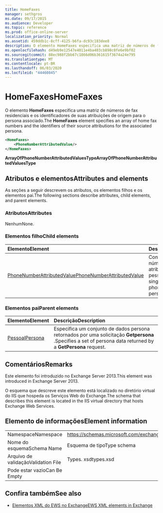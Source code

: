 ```yaml
---
title: HomeFaxes
manager: sethgros
ms.date: 09/17/2015
ms.audience: Developer
ms.topic: reference
ms.prod: office-online-server
localization_priority: Normal
ms.assetid: 459ddb1c-8cff-4125-b6fa-dc93c183dee8
description: O elemento HomeFaxes especifica uma matriz de números de fax residenciais e os identificadores de suas atribuições de origem para o persona associado.
ms.openlocfilehash: d49eb9e12547e4011e4ba403cb898c0fe6e9bf02
ms.sourcegitcommit: 88ec988f2bb67c1866d06b361615f3674a24e795
ms.translationtype: MT
ms.contentlocale: pt-BR
ms.lasthandoff: 06/03/2020
ms.locfileid: "44460845"
---
```

# <a name="homefaxes"></a><span data-ttu-id="38906-103">HomeFaxes</span><span class="sxs-lookup"><span data-stu-id="38906-103">HomeFaxes</span></span>

<span data-ttu-id="38906-104">O elemento **HomeFaxes** especifica uma matriz de números de fax residenciais e os identificadores de suas atribuições de origem para o persona associado.</span><span class="sxs-lookup"><span data-stu-id="38906-104">The **HomeFaxes** element specifies an array of home fax numbers and the identifiers of their source attributions for the associated persona.</span></span> 
  
```XML
<HomeFaxes>
    <PhoneNumberAttributedValue/>
</HomeFaxes>
```

 <span data-ttu-id="38906-105">**ArrayOfPhoneNumberAttributedValuesType**</span><span class="sxs-lookup"><span data-stu-id="38906-105">**ArrayOfPhoneNumberAttributedValuesType**</span></span>
## <a name="attributes-and-elements"></a><span data-ttu-id="38906-106">Atributos e elementos</span><span class="sxs-lookup"><span data-stu-id="38906-106">Attributes and elements</span></span>

<span data-ttu-id="38906-107">As seções a seguir descrevem os atributos, os elementos filhos e os elementos pai.</span><span class="sxs-lookup"><span data-stu-id="38906-107">The following sections describe attributes, child elements, and parent elements.</span></span>
  
### <a name="attributes"></a><span data-ttu-id="38906-108">Atributos</span><span class="sxs-lookup"><span data-stu-id="38906-108">Attributes</span></span>

<span data-ttu-id="38906-109">Nenhum</span><span class="sxs-lookup"><span data-stu-id="38906-109">None.</span></span>
  
### <a name="child-elements"></a><span data-ttu-id="38906-110">Elementos filho</span><span class="sxs-lookup"><span data-stu-id="38906-110">Child elements</span></span>

|<span data-ttu-id="38906-111">**Elemento**</span><span class="sxs-lookup"><span data-stu-id="38906-111">**Element**</span></span>|<span data-ttu-id="38906-112">**Descrição**</span><span class="sxs-lookup"><span data-stu-id="38906-112">**Description**</span></span>|
|:-----|:-----|
|[<span data-ttu-id="38906-113">PhoneNumberAttributedValue</span><span class="sxs-lookup"><span data-stu-id="38906-113">PhoneNumberAttributedValue</span></span>](phonenumberattributedvalue.md) <br/> |<span data-ttu-id="38906-114">Contém um único número de telefone atribuído para uma pessoa.</span><span class="sxs-lookup"><span data-stu-id="38906-114">Contains a single attributed phone number for a persona.</span></span>  <br/> |
   
### <a name="parent-elements"></a><span data-ttu-id="38906-115">Elementos pai</span><span class="sxs-lookup"><span data-stu-id="38906-115">Parent elements</span></span>

|<span data-ttu-id="38906-116">**Elemento**</span><span class="sxs-lookup"><span data-stu-id="38906-116">**Element**</span></span>|<span data-ttu-id="38906-117">**Descrição**</span><span class="sxs-lookup"><span data-stu-id="38906-117">**Description**</span></span>|
|:-----|:-----|
|[<span data-ttu-id="38906-118">Pessoal</span><span class="sxs-lookup"><span data-stu-id="38906-118">Persona</span></span>](persona.md) <br/> |<span data-ttu-id="38906-119">Especifica um conjunto de dados persona retornados por uma solicitação **Getpersona** .</span><span class="sxs-lookup"><span data-stu-id="38906-119">Specifies a set of persona data returned by a **GetPersona** request.</span></span>  <br/> |
   
## <a name="remarks"></a><span data-ttu-id="38906-120">Comentários</span><span class="sxs-lookup"><span data-stu-id="38906-120">Remarks</span></span>

<span data-ttu-id="38906-121">Este elemento foi introduzido no Exchange Server 2013.</span><span class="sxs-lookup"><span data-stu-id="38906-121">This element was introduced in Exchange Server 2013.</span></span>
  
<span data-ttu-id="38906-122">O esquema que descreve este elemento está localizado no diretório virtual do IIS que hospeda os Serviços Web do Exchange.</span><span class="sxs-lookup"><span data-stu-id="38906-122">The schema that describes this element is located in the IIS virtual directory that hosts Exchange Web Services.</span></span>
  
## <a name="element-information"></a><span data-ttu-id="38906-123">Elemento de informações</span><span class="sxs-lookup"><span data-stu-id="38906-123">Element information</span></span>

|||
|:-----|:-----|
|<span data-ttu-id="38906-124">Namespace</span><span class="sxs-lookup"><span data-stu-id="38906-124">Namespace</span></span>  <br/> |https://schemas.microsoft.com/exchange/services/2006/types  <br/> |
|<span data-ttu-id="38906-125">Nome do esquema</span><span class="sxs-lookup"><span data-stu-id="38906-125">Schema Name</span></span>  <br/> |<span data-ttu-id="38906-126">Esquema de tipo</span><span class="sxs-lookup"><span data-stu-id="38906-126">Type schema</span></span>  <br/> |
|<span data-ttu-id="38906-127">Arquivo de validação</span><span class="sxs-lookup"><span data-stu-id="38906-127">Validation File</span></span>  <br/> |<span data-ttu-id="38906-128">Types. xsd</span><span class="sxs-lookup"><span data-stu-id="38906-128">types.xsd</span></span>  <br/> |
|<span data-ttu-id="38906-129">Pode estar vazio</span><span class="sxs-lookup"><span data-stu-id="38906-129">Can Be Empty</span></span>  <br/> ||
   
## <a name="see-also"></a><span data-ttu-id="38906-130">Confira também</span><span class="sxs-lookup"><span data-stu-id="38906-130">See also</span></span>



- [<span data-ttu-id="38906-131">Elementos XML do EWS no Exchange</span><span class="sxs-lookup"><span data-stu-id="38906-131">EWS XML elements in Exchange</span></span>](ews-xml-elements-in-exchange.md)

